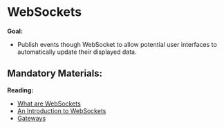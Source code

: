 # WebSockets
  
**Goal:**
- Publish events though WebSocket to allow potential user interfaces to automatically update their displayed data.

## Mandatory Materials:

**Reading:**
- [What are WebSockets](https://pusher.com/websockets)
- [An Introduction to WebSockets](https://blog.teamtreehouse.com/an-introduction-to-websockets)
- [Gateways](https://docs.nestjs.com/websockets/gateways)
